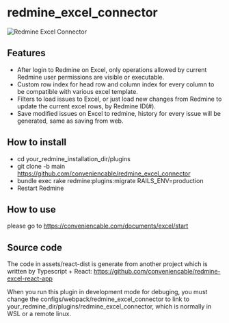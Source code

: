 # redmine_excel_connector

![Redmine Excel Connector](https://conveniencable.github.io/images/after_loaded.png)


## Features
* After login to Redmine on Excel, only operations allowed by current Redmine user permissions are visible or executable.
* Custom row index for head row and column index for every column to be compatible with various excel template.
* Filters to load issues to Excel, or just load new changes from Redmine to update the current excel rows, by Redmine ID(#).
* Save modified issues on Excel to redmine, history for every issue will be generated, same as saving from web.

## How to install
* cd your_redmine_installation_dir/plugins
* git clone -b main https://github.com/conveniencable/redmine_excel_connector
* bundle exec rake redmine:plugins:migrate RAILS_ENV=production  
* Restart Redmine

## How to use
please go to https://conveniencable.com/documents/excel/start


## Source code
The code in assets/react-dist is generate from another project which is written by Typescript + React: https://github.com/conveniencable/redmine-excel-react-app

When you run this plugin in development mode for debuging, you must change the configs/webpack/redmine_excel_connector to link to your_redmine_dir/plugins/redmine_excel_connector, which is normally in WSL or a remote linux.
